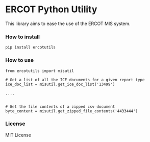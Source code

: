 # ERCOT Python Utility
This library aims to ease the use of the ERCOT MIS system.

### How to install
    pip install ercotutils

### How to use
    from ercotutils import misutil
    
    # Get a list of all the ICE documents for a given report type
    ice_doc_list = misutil.get_ice_doc_list('13499')

    ....


    # Get the file contents of a zipped csv document
    byte_content = misutil.get_zipped_file_contents('4433444')


### License
MIT License